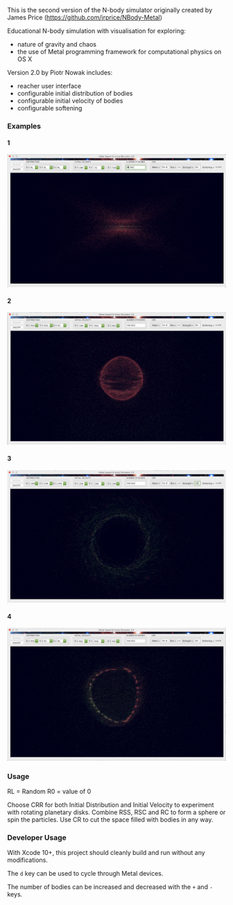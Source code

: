 This is the second version of the N-body simulator originally created by James Price (https://github.com/jrprice/NBody-Metal) 

Educational N-body simulation with visualisation for exploring:
- nature of gravity and chaos 
- the use of Metal programming framework for computational physics on OS X

Version 2.0  by Piotr Nowak includes:
- reacher user interface
- configurable initial distribution of bodies
- configurable initial velocity of bodies
- configurable softening


### Examples
#### 1
![](https://raw.githubusercontent.com/nowakpi/NBody-Metal/screenshots/snapshot2.0a.png)
#### 2
![](https://raw.githubusercontent.com/nowakpi/NBody-Metal/screenshots/snapshot2.0b.png)
#### 3
![](https://raw.githubusercontent.com/nowakpi/NBody-Metal/screenshots/snapshot2.0c.png)
#### 4
![](https://raw.githubusercontent.com/nowakpi/NBody-Metal/screenshots/snapshot2.0d.png)

### Usage

RL = Random
R0 = value of 0

Choose CRR for both Initial Distribution and Initial Velocity to experiment with rotating planetary disks.
Combine RSS, RSC and RC to form a sphere or spin the particles.
Use CR to cut the space filled with bodies in any way.

### Developer Usage

With Xcode 10+, this project should cleanly build and run without any modifications.

The `d` key can be used to cycle through Metal devices.

The number of bodies can be increased and decreased with the `+` and `-` keys.
